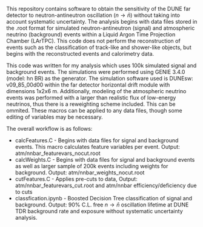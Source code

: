 This repository contains software to obtain the sensitivity of the DUNE far detector to neutron-antineutron oscillation $\left(n\rightarrow\bar{n}\right)$ without taking into account systematic uncertainty. 
The analysis begins with data files stored in the .root format for simulated neutron-antineutron (signal) and atmospheric neutrino (background) events within a Liquid Argon Time Projection Chamber (LArTPC). 
This code does not perform the reconstruction of events such as the classification of track-like and shower-like objects, but begins with the reconstructed events and calorimetry data. 

This code was written for my analysis which uses 100k simulated signal and background events. The simulations were performed using GENIE 3.4.0 (model: hn BR) as the generator. 
The simulation software used is DUNEsw: v09_85_00d00 within the far detector horizontal drift module with dimensions 1x2x6 m. 
Additionally, modeling of the atmospheric neutrino events was performed with a larger than realistic flux of low-energy neutrinos, thus there is a reweighting scheme included. This can be ommited. 
These macros can be applied to any data files, though some editing of variables may be necessary.

The overall workflow is as follows:
- calcFeatures.C - Begins with data files for signal and background events. This macro calculates feature variables per event. Output: atm/nnbar_featurevars_nocut.root
- calcWeights.C - Begins with data files for signal and background events as well as larger sample of 200k events including weights for background. Output: atm/nnbar_weights_nocut.root
- cutFeatures.C - Applies pre-cuts to data, Output: atm/nnbar_featurevars_cut.root and atm/nnbar efficiency/deficiency due to cuts
- classfication.ipynb - Boosted Decision Tree classification of signal and background. Output: 90% C.L. free $n\rightarrow\bar{n}$ oscillation lifetime at DUNE TDR background rate and exposure without systematic uncertainty analysis.
